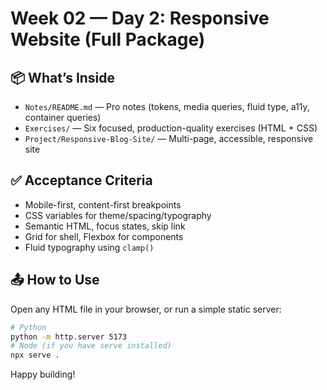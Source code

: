 # Week 02 — Day 2: Responsive Website (Full Package)

## 📦 What’s Inside
- `Notes/README.md` — Pro notes (tokens, media queries, fluid type, a11y, container queries)
- `Exercises/` — Six focused, production-quality exercises (HTML + CSS)
- `Project/Responsive-Blog-Site/` — Multi-page, accessible, responsive site

## ✅ Acceptance Criteria
- Mobile-first, content-first breakpoints
- CSS variables for theme/spacing/typography
- Semantic HTML, focus states, skip link
- Grid for shell, Flexbox for components
- Fluid typography using `clamp()`

## 📤 How to Use
Open any HTML file in your browser, or run a simple static server:
```bash
# Python
python -m http.server 5173
# Node (if you have serve installed)
npx serve .
```

Happy building!
